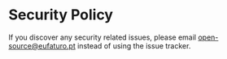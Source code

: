 # Security Policy

If you discover any security related issues, please email open-source@eufaturo.pt instead of using the issue tracker.
